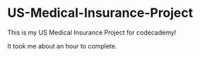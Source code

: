 # US-Medical-Insurance-Project
This is my US Medical Insurance Project for codecademy!

It took me about an hour to complete.
